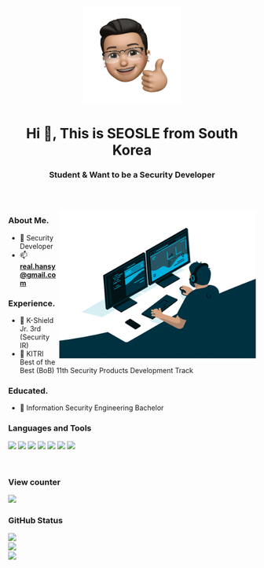 <p align="center">
	<img src="face.png" height="200"/>
</p>

<h1 align="center">Hi 👋, This is SEOSLE from South Korea</h1>
<h3 align="center">Student & Want to be a Security Developer</h3>

<br>
<br>

<p>
	<img align="right" src="/codding.gif" height="300"/>
</p>

<h3 align="left">About Me.</h3>

- :punch: Security Developer
- 📫 **real.hansy@gmail.com**

<h3 align="left">Experience.</h3>

- :school: K-Shield Jr. 3rd (Security IR)
- :school: KITRI Best of the Best (BoB) 11th Security Products Development Track 

<h3 align="left">Educated.</h3>

- :school: Information Security Engineering Bachelor

<h3 align="left">Languages and Tools</h3>
<p align="left">
	<img src="https://img.shields.io/badge/C-A8B9CC?style=for-the-badge&logo=c&logoColor=white">
	<img src="https://img.shields.io/badge/C++-00599C?style=for-the-badge&logo=cplusplus&logoColor=white">
	<img src="https://img.shields.io/badge/python-3776AB?style=for-the-badge&logo=python&logoColor=white">
	<img src="https://img.shields.io/badge/mysql-4479A1?style=for-the-badge&logo=mysql&logoColor=white">
	<img src="https://img.shields.io/badge/linux-FCC624?style=for-the-badge&logo=linux&logoColor=black">
	<img src="https://img.shields.io/badge/git-F05032?style=for-the-badge&logo=git&logoColor=white">
	<img src="https://img.shields.io/badge/github-181717?style=for-the-badge&logo=github&logoColor=white">  
</p><br>

<h3 align="left">View counter</h3>
<p align="left">
	<img src="https://komarev.com/ghpvc/?username=real2u2l8&label=Profile%20views&color=0e75b6&style=flat-sqaure"/> 
</p>

<h3>GitHub Status</h3>
<p align="left">
	<img src="https://github-readme-stats.vercel.app/api/top-langs?username=real2u2l8&hide=css&show_icons=true&locale=en&bg_color=0d1117&text_color=ffffff"bg_color=#808080/><br>
	<img src="https://github-readme-stats.vercel.app/api?username=real2u2l8&show_icons=true&hide=contribs,prs&locale=en&bg_color=0d1117&text_color=ffffff&repo=convoychat"/><br>
	<img src="https://github-readme-streak-stats.herokuapp.com/?user=real2u2l8&theme=dark&background=0d1117&date_format=M%20j%5B%2C%20Y%5D"/><br>
</p>




